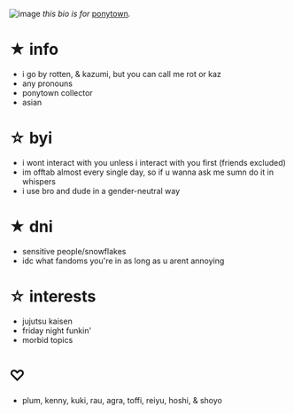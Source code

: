 ![image](https://user-images.githubusercontent.com/93667509/157596260-bb53b01d-24f0-4a90-86d1-4c574c819ec9.png)
<em>this bio is for&nbsp;</em><a href="https://pony.town/" target="_blank">ponytown</a><em>.</em></h3>
<h1>★ info</h1>
<ul>
	<li>i go by rotten, & kazumi, but you can call me rot or kaz</li>
	<li>any pronouns</li>
	<li>ponytown collector</li>
	<li>asian</li>
</ul>
<h1>☆ byi</h1>
<ul>
	<li>i wont interact with you unless i interact with you first (friends excluded)</li>
	<li>im offtab almost every single day, so if u wanna ask me sumn do it in whispers</li>
	<li>i use bro and dude in a gender-neutral way</li>
</ul>
<h1>★ dni</h1>
<ul>
	<li>sensitive people/snowflakes</li>
	<li>idc what fandoms you're in as long as u arent annoying</li>
</ul>
<h1>☆ interests</h1>
<ul>
	<li>jujutsu kaisen</li>
	<li>friday night funkin'</li>
	<li>morbid topics</li>
</ul>
<h1>♡</h1>
<ul>
	<li>plum, kenny, kuki, rau, agra, toffi, reiyu, hoshi, & shoyo</li>
</ul>
</ul>
